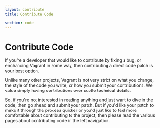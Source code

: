 ```yaml
---
layout: contribute
title: Contribute Code

section: code
---
```

# Contribute Code

If you're a developer that would like to contribute by fixing a
bug, or enchancing Vagrant in some way, then contributing a direct
code patch is your best option.

Unlike many other projects, Vagrant is not very strict on what
you change, the style of the code you write, or how you submit
your contributions. We value simply having contributions over
subtle technical details.

So, if you're not interested in reading anything and just
want to dive in the code, then go ahead and submit your patch.
But if you'd like your patch to make it through the process
quicker or you'd just like to feel more comfortable about
contributing to the project, then please read the various
pages about contributing code in the left navigation.
